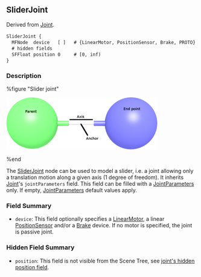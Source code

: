 ## SliderJoint

Derived from [Joint](joint.md).

```
SliderJoint {
  MFNode  device   [ ]   # {LinearMotor, PositionSensor, Brake, PROTO}
  # hidden fields
  SFFloat position 0     # [0, inf)
}
```

### Description

%figure "Slider joint"

![sliderJoint.png](images/sliderJoint.thumbnail.png)

%end

The [SliderJoint](#sliderjoint) node can be used to model a slider, i.e. a joint allowing only a translation motion along a given axis (1 degree of freedom).
It inherits [Joint](joint.md)'s `jointParameters` field.
This field can be filled with a [JointParameters](jointparameters.md) only.
If empty, [JointParameters](jointparameters.md) default values apply.

### Field Summary

- `device`: This field optionally specifies a [LinearMotor](linearmotor.md), a linear [PositionSensor](positionsensor.md) and/or a [Brake](brake.md) device.
If no motor is specified, the joint is passive joint.

### Hidden Field Summary

- `position`: This field is not visible from the Scene Tree, see [joint's hidden position field](joint.md#joints-hidden-position-fields).
